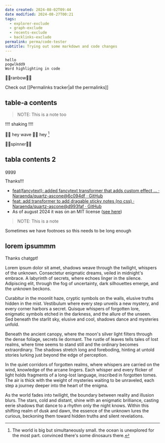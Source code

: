 ```yaml
---
date created: 2024-08-02T09:44
date modified: 2024-08-27T00:21
tags:
  - explorer-exclude
  - graph-exclude
  - recents-exclude
  - backlinks-exclude
permalink: perma/code-tester
subtitle: Trying out some markdown and code changes
---
```


```/hello/ /pog/
hello 
pogwlkdd9
Word highlighting in code
```

🌈🌈ranbow🌈🌈

Check out [[Permalinks tracker|all the permalinks]]

## table-a contents

> NOTE: This is a note too

‼‼ shaking ‼‼

🌊🌊 hey wave 🌊🌊 hey [^1]

💫💫spinner💫💫

## tabla contents 2

gggg

Thanks!!! 

- [feat(fancytext): added fancytext transformer that adds custom effect … · Naraenda/quartz-ascone@6c094df · GitHub](https://github.com/Naraenda/quartz-ascone/commit/6c094df3ac0863d0f13690ca2136ad894943e76e) 
- [feat: add transformer to add dragable sticky notes (no css) · Naraenda/quartz-ascone@d993faf · GitHub](https://github.com/Naraenda/quartz-ascone/commit/d993fafcbd0062458f3ae6158d607e4f513303d5#diff-e33cf52a1b4b3bcac8da550631137d55d2f4bad2914fc22b04cf249e5b2f296d) 
- As of august 2024 it was on an MIT license ([see here](https://github.com/Naraenda/quartz-ascone/blob/v4-ascone/LICENSE.txt))

> NOTE: This is a note

Sometimes we have footnoes so this needs to be long enough

[^1]: The world is big but simultaneously small. the ocean is unexplored for the most part. convinced there's some dinosaurs there. 

## lorem ipsummm

Thanks chatgpt!

Lorem ipsum dolor sit amet, shadows weave through the twilight, whispers of the unknown. Consectetur enigmatic dreams, veiled in midnight's embrace. A labyrinth of secrets, where echoes linger in the silence. Adipiscing elit, through the fog of uncertainty, dark silhouettes emerge, and the unknown beckons.

Curabitur in the moonlit haze, cryptic symbols on the walls, elusive truths hidden in the mist. Vestibulum where every step unveils a new mystery, and every corner harbors a secret. Quisque whispers of forgotten lore, enigmatic symbols etched in the darkness, and the allure of the unseen. Sed beneath the starlit sky, elusive and cool, shadows dance and mysteries unfold.

Beneath the ancient canopy, where the moon's silver light filters through the dense foliage, secrets lie dormant. The rustle of leaves tells tales of lost realms, where time seems to stand still and the ordinary becomes extraordinary. The shadows stretch long and foreboding, hinting at untold stories lurking just beyond the edge of perception.

In the quiet corridors of forgotten realms, where whispers are carried on the wind, knowledge of the arcane lingers. Each whisper and every flicker of light holds fragments of a long-lost language, inscribed in forgotten tomes. The air is thick with the weight of mysteries waiting to be unraveled, each step a journey deeper into the heart of the enigma.

As the world fades into twilight, the boundary between reality and illusion blurs. The stars, cold and distant, shine with an enigmatic brilliance, casting eerie shadows that dance to a rhythm only the night knows. Within this shifting realm of dusk and dawn, the essence of the unknown lures the curious, beckoning them toward hidden truths and silent revelations.